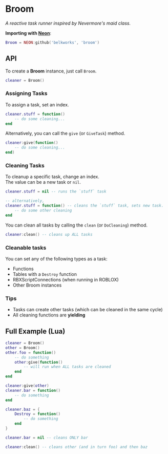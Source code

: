 
# Broom
*A reactive task runner inspired by Nevermore's maid class.*

**Importing with [Neon](https://github.com/Belkworks/NEON)**:
```lua
Broom = NEON:github('belkworks', 'broom')
```

## API

To create a **Broom** instance, just call `Broom`.  
```lua
cleaner = Broom()
```

### Assigning Tasks

To assign a task, set an index.
```lua
cleaner.stuff = function()
    -- do some cleaning...
end
```

Alternatively, you can call the `give` (or `GiveTask`) method.
```lua
cleaner:give(function()
    -- do some cleaning...
end)
```

### Cleaning Tasks

To cleanup a specific task, change an index.  
The value can be a new task or `nil`.
```lua
cleaner.stuff = nil -- runs the `stuff` task

-- alternatively,
cleaner.stuff = function() -- cleans the `stuff` task, sets new task.
    -- do some other cleaning
end
```

You can clean all tasks by calling the `clean` (or `DoCleaning`) method.
```lua
cleaner:clean() -- cleans up ALL tasks
```

### Cleanable tasks

You can set any of the following types as a task:
- Functions
- Tables with a `Destroy` function
- RBXScriptConnections (when running in ROBLOX)
- Other Broom instances

### Tips

- Tasks can create other tasks (which can be cleaned in the same cycle)
- All cleaning functions are **yielding**

## Full Example  (Lua)

```lua
cleaner = Broom()
other = Broom()
other.foo = function()
    -- do something
    other:give(function()
        -- will run when ALL tasks are cleaned
    end
end

cleaner:give(other)
cleaner.bar = function()
    -- do something
end

cleaner.baz = {
    Destroy = function()
        -- do something
    end
}

cleaner.bar = nil -- cleans ONLY bar

cleaner:clean() -- cleans other (and in turn foo) and then baz
```
